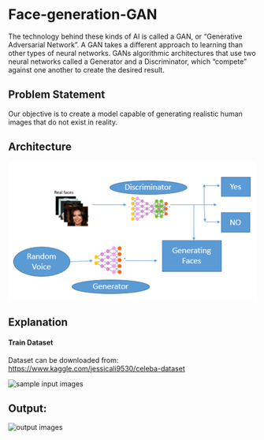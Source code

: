# Face-generation-GAN
The technology behind these kinds of AI is called a GAN, or “Generative Adversarial Network”. A GAN takes a different approach to learning than other types of neural networks. GANs algorithmic architectures that use two neural networks called a Generator and a Discriminator, which “compete” against one another to create the desired result. 

## Problem Statement

Our objective is to create a model capable of generating realistic human images that do not exist in reality.

## Architecture

<img src= "Images/Architecture.PNG">

## Explanation

#### Train Dataset

Dataset can be downloaded from: https://www.kaggle.com/jessicali9530/celeba-dataset

![sample input images](https://github.com/nageshsinghc4/Face-generation-GAN/blob/master/Capture.PNG)

## Output:

![output images](https://github.com/nageshsinghc4/Face-generation-GAN/blob/master/visual%20(2).gif)
